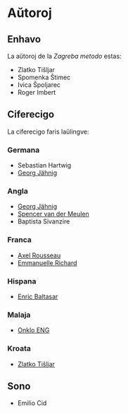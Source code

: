 # Aŭtoroj

## Enhavo 

La aŭtoroj de la *Zagreba metodo* estas:

- Zlatko Tišljar
- Spomenka Štimec
- Ivica Špoljarec
- Roger Imbert

## Ciferecigo  

La ciferecigo faris laŭlingve:

### Germana

- Sebastian Hartwig
- [Georg Jähnig](https://github.com/georgjaehnig/)

### Angla

- [Georg Jähnig](https://github.com/georgjaehnig/)
- [Spencer van der Meulen](https://github.com/Rajzin)
- Baptista Sivanzire


### Franca

- [Axel Rousseau](https://github.com/axel584)
- [Emmanuelle Richard](https://github.com/emmrichard)

### Hispana

- [Enric Baltasar](https://github.com/EnricBaltasar/)

### Malaja

- [Onklo ENG](https://github.com/onklo/)

### Kroata

- [Zlatko Tišljar](https://github.com/ztisljar)

## Sono

- Emilio Cid


